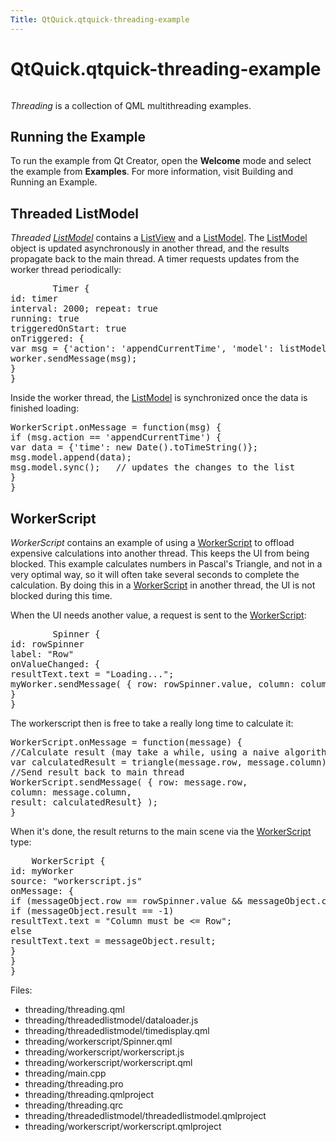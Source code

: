 ```yaml
---
Title: QtQuick.qtquick-threading-example
---
```


# QtQuick.qtquick-threading-example

<span class="subtitle"></span>
<!-- $$$threading-description -->
<p class="centerAlign"><img src="https://assets.ubuntu.com/v1/6218c6d2-qml-threading-example.png" alt="" /></p><p><i>Threading</i> is a collection of QML multithreading examples.</p>
<h2 id="running-the-example">Running the Example</h2>
<p>To run the example from Qt Creator, open the <b>Welcome</b> mode and select the example from <b>Examples</b>. For more information, visit Building and Running an Example.</p>
<h2 id="threaded-listmodel">Threaded ListModel</h2>
<p><i>Threaded <a href="QtQuick.qtquick-modelviewsdata-modelview.md#listmodel">ListModel</a></i> contains a <a href="QtQuick.ListView.md">ListView</a> and a <a href="QtQuick.qtquick-modelviewsdata-modelview.md#listmodel">ListModel</a>. The <a href="QtQuick.qtquick-modelviewsdata-modelview.md#listmodel">ListModel</a> object is updated asynchronously in another thread, and the results propagate back to the main thread. A timer requests updates from the worker thread periodically:</p>
<pre class="qml">        <span class="type">Timer</span> {
<span class="name">id</span>: <span class="name">timer</span>
<span class="name">interval</span>: <span class="number">2000</span>; <span class="name">repeat</span>: <span class="number">true</span>
<span class="name">running</span>: <span class="number">true</span>
<span class="name">triggeredOnStart</span>: <span class="number">true</span>
<span class="name">onTriggered</span>: {
var <span class="name">msg</span> = {'action': <span class="string">'appendCurrentTime'</span>, 'model': <span class="name">listModel</span>};
<span class="name">worker</span>.<span class="name">sendMessage</span>(<span class="name">msg</span>);
}
}</pre>
<p>Inside the worker thread, the <a href="QtQuick.qtquick-modelviewsdata-modelview.md#listmodel">ListModel</a> is synchronized once the data is finished loading:</p>
<pre class="js"><span class="name">WorkerScript</span>.<span class="name">onMessage</span> <span class="operator">=</span> <span class="keyword">function</span>(<span class="name">msg</span>) {
<span class="keyword">if</span> (<span class="name">msg</span>.<span class="name">action</span> <span class="operator">==</span> <span class="string">'appendCurrentTime'</span>) {
var <span class="name">data</span> = {'time': new <span class="name">Date</span>().<span class="name">toTimeString</span>()};
<span class="name">msg</span>.<span class="name">model</span>.<span class="name">append</span>(<span class="name">data</span>);
<span class="name">msg</span>.<span class="name">model</span>.<span class="name">sync</span>();   <span class="comment">// updates the changes to the list</span>
}
}</pre>
<h2 id="workerscript">WorkerScript</h2>
<p><i>WorkerScript</i> contains an example of using a <a href="QtQuick.qtquick-threading-example.md#workerscript">WorkerScript</a> to offload expensive calculations into another thread. This keeps the UI from being blocked. This example calculates numbers in Pascal's Triangle, and not in a very optimal way, so it will often take several seconds to complete the calculation. By doing this in a <a href="QtQuick.qtquick-threading-example.md#workerscript">WorkerScript</a> in another thread, the UI is not blocked during this time.</p>
<p>When the UI needs another value, a request is sent to the <a href="QtQuick.qtquick-threading-example.md#workerscript">WorkerScript</a>:</p>
<pre class="qml">        <span class="type">Spinner</span> {
<span class="name">id</span>: <span class="name">rowSpinner</span>
<span class="name">label</span>: <span class="string">&quot;Row&quot;</span>
<span class="name">onValueChanged</span>: {
<span class="name">resultText</span>.<span class="name">text</span> <span class="operator">=</span> <span class="string">&quot;Loading...&quot;</span>;
<span class="name">myWorker</span>.<span class="name">sendMessage</span>( { row: <span class="name">rowSpinner</span>.<span class="name">value</span>, column: <span class="name">columnSpinner</span>.<span class="name">value</span> } );
}
}</pre>
<p>The workerscript then is free to take a really long time to calculate it:</p>
<pre class="js"><span class="name">WorkerScript</span>.<span class="name">onMessage</span> <span class="operator">=</span> <span class="keyword">function</span>(<span class="name">message</span>) {
<span class="comment">//Calculate result (may take a while, using a naive algorithm)</span>
var <span class="name">calculatedResult</span> = <span class="name">triangle</span>(<span class="name">message</span>.<span class="name">row</span>, <span class="name">message</span>.<span class="name">column</span>);
<span class="comment">//Send result back to main thread</span>
<span class="name">WorkerScript</span>.<span class="name">sendMessage</span>( { row: <span class="name">message</span>.<span class="name">row</span>,
column: <span class="name">message</span>.<span class="name">column</span>,
result: <span class="name">calculatedResult</span>} );
}</pre>
<p>When it's done, the result returns to the main scene via the <a href="QtQuick.qtquick-threading-example.md#workerscript">WorkerScript</a> type:</p>
<pre class="qml">    <span class="type">WorkerScript</span> {
<span class="name">id</span>: <span class="name">myWorker</span>
<span class="name">source</span>: <span class="string">&quot;workerscript.js&quot;</span>
<span class="name">onMessage</span>: {
<span class="keyword">if</span> (<span class="name">messageObject</span>.<span class="name">row</span> <span class="operator">==</span> <span class="name">rowSpinner</span>.<span class="name">value</span> <span class="operator">&amp;&amp;</span> <span class="name">messageObject</span>.<span class="name">column</span> <span class="operator">==</span> <span class="name">columnSpinner</span>.<span class="name">value</span>){ <span class="comment">//Not an old result</span>
<span class="keyword">if</span> (<span class="name">messageObject</span>.<span class="name">result</span> <span class="operator">==</span> -<span class="number">1</span>)
<span class="name">resultText</span>.<span class="name">text</span> <span class="operator">=</span> <span class="string">&quot;Column must be &lt;= Row&quot;</span>;
<span class="keyword">else</span>
<span class="name">resultText</span>.<span class="name">text</span> <span class="operator">=</span> <span class="name">messageObject</span>.<span class="name">result</span>;
}
}
}</pre>
<p>Files:</p>
<ul>
<li>threading/threading.qml</li>
<li>threading/threadedlistmodel/dataloader.js</li>
<li>threading/threadedlistmodel/timedisplay.qml</li>
<li>threading/workerscript/Spinner.qml</li>
<li>threading/workerscript/workerscript.js</li>
<li>threading/workerscript/workerscript.qml</li>
<li>threading/main.cpp</li>
<li>threading/threading.pro</li>
<li>threading/threading.qmlproject</li>
<li>threading/threading.qrc</li>
<li>threading/threadedlistmodel/threadedlistmodel.qmlproject</li>
<li>threading/workerscript/workerscript.qmlproject</li>
</ul>
<!-- @@@threading -->
